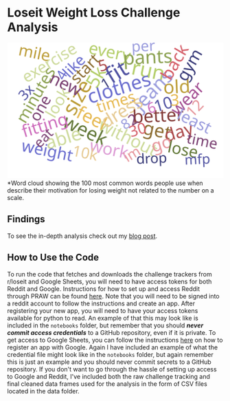 # Loseit Weight Loss Challenge Analysis

[![Word Cloud](figures/online_wordcloud_100_words.svg)](figures/online_wordcloud_100_words.svg)
*Word cloud showing the 100 most common words people use when describe their motivation for losing weight not related to the number on a scale.

## Findings

To see the in-depth analysis check out my [blog post](https://www.coreydeon.com/blog/motivating-weight-loss/).

## How to Use the Code

To run the code that fetches and downloads the challenge trackers from r/loseit and Google Sheets, you will need to have access tokens for both Reddit and Google. Instructions for how to set up and access Reddit through PRAW can be found [here](https://github.com/reddit-archive/reddit/wiki/OAuth2). Note that you will need to be signed into a reddit account to follow the instructions and create an app. After registering your new app, you will need to have your access tokens available for python to read. An example of that this may look like is included in the `notebooks` folder, but remember that you should ***never commit access credentials*** to a GitHub repository, even if it is private. To get access to Google Sheets, you can follow the instructions [here](https://gspread.readthedocs.io/en/latest/oauth2.html) on how to register an app with Google. Again I have included an example of what the credential file might look like in the `notebooks` folder, but again remember this is just an example and you should never commit secrets to a GitHub repository. If you don't want to go through the hassle of setting up access to Google and Reddit, I've included both the raw challenge tracking and final cleaned data frames used for the analysis in the form of CSV files located in the data folder.
